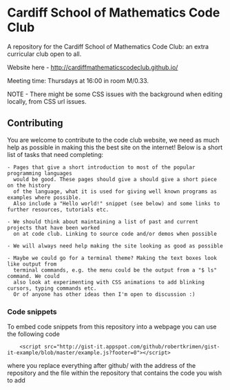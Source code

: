 # Cardiff School of Mathematics Code Club

A repository for the Cardiff School of Mathematics Code Club: an extra curricular club open to all.

Website here - http://cardiffmathematicscodeclub.github.io/

Meeting time: Thursdays at 16:00 in room M/0.33.

NOTE - There might be some CSS issues with the background when editing locally, from CSS url issues.

## Contributing

You are welcome to contribute to the code club website, we need as much
help as possible in making this the best site on the internet! Below is
a short list of tasks that need completing:

    - Pages that give a short introduction to most of the popular programming languages
      would be good. These pages should give a should give a short piece on the history
      of the language, what it is used for giving well known programs as examples where possible.
      Also include a "Hello world!" snippet (see below) and some links to further resources, tutorials etc.

    - We should think about maintaining a list of past and current projects that have been worked
      on at code club. Linking to source code and/or demos when possible

    - We will always need help making the site looking as good as possible

    - Maybe we could go for a terminal theme? Making the text boxes look like output from
      terminal commands, e.g. the menu could be the output from a "$ ls" command. We could
      also look at experimenting with CSS animations to add blinking cursors, typing commands etc.
      Or of anyone has other ideas then I'm open to discussion :)

### Code snippets

To embed code snippets from this repository into a webpage you can use the
following code

```
    <script src="http://gist-it.appspot.com/github/robertkrimen/gist-it-example/blob/master/example.js?footer=0"></script>
```
where you replace everything after github/ with the address of the repository and the file within the repository that contains
the code you wish to add
